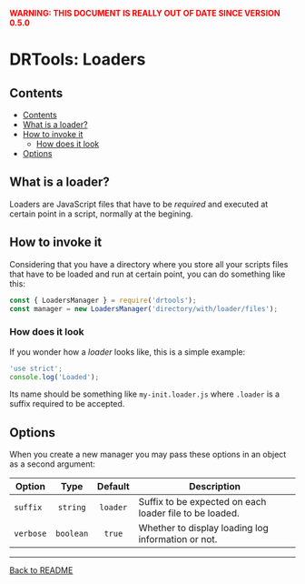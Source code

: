 __<span style="color:red">WARNING: THIS DOCUMENT IS REALLY OUT OF DATE SINCE
VERSION 0.5.0</span>__

# DRTools: Loaders
## Contents
<!-- TOC depthFrom:2 updateOnSave:true -->

- [Contents](#contents)
- [What is a loader?](#what-is-a-loader)
- [How to invoke it](#how-to-invoke-it)
    - [How does it look](#how-does-it-look)
- [Options](#options)

<!-- /TOC -->

## What is a loader?
Loaders are JavaScript files that have to be _required_ and executed at certain
point in a script, normally at the begining.

## How to invoke it
Considering that you have a directory where you store all your scripts files
that have to be loaded and run at certain point, you can do something like this:
```js
const { LoadersManager } = require('drtools');
const manager = new LoadersManager('directory/with/loader/files');
```

### How does it look
If you wonder how a _loader_ looks like, this is a simple example:
```js
'use strict';
console.log('Loaded');
```
Its name should be something like `my-init.loader.js` where `.loader` is a suffix
required to be accepted.

## Options
When you create a new manager you may pass these options in an object as a second
argument:

| Option    |    Type   |  Default | Description                                             |
|-----------|:---------:|:--------:|---------------------------------------------------------|
| `suffix`  |  `string` | `loader` | Suffix to be expected on each loader file to be loaded. |
| `verbose` | `boolean` |  `true`  | Whether to display loading log information or not.      |

----
[Back to README](../README.md)
